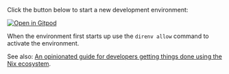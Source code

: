 Click the button below to start a new development environment:

[![Open in Gitpod](https://gitpod.io/button/open-in-gitpod.svg)](https://gitpod.io/#https://github.com/cons0l3/json-forms-playground)

When the environment first starts up use the `direnv allow` command to activate the environment.

See also: [An opinionated guide for developers getting things done using the Nix ecosystem](https://nix.dev/).
